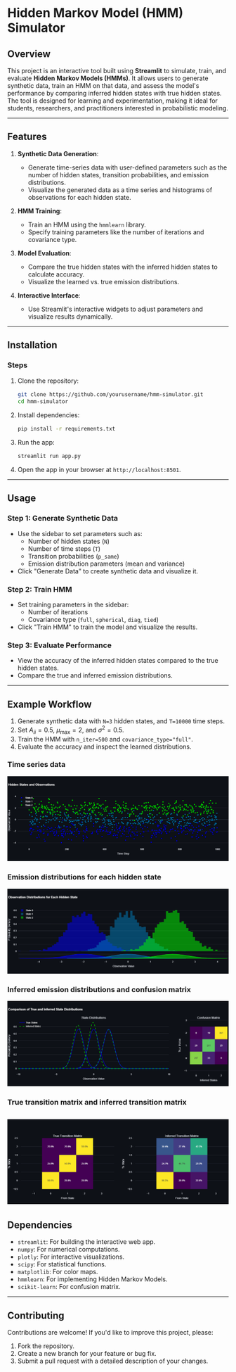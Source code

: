 # Hidden Markov Model (HMM) Simulator

## Overview
This project is an interactive tool built using **Streamlit** to simulate, train, and evaluate **Hidden Markov Models (HMMs)**. It allows users to generate synthetic data, train an HMM on that data, and assess the model's performance by comparing inferred hidden states with true hidden states. The tool is designed for learning and experimentation, making it ideal for students, researchers, and practitioners interested in probabilistic modeling.

---

## Features
1. **Synthetic Data Generation**:
   - Generate time-series data with user-defined parameters such as the number of hidden states, transition probabilities, and emission distributions.
   - Visualize the generated data as a time series and histograms of observations for each hidden state.

2. **HMM Training**:
   - Train an HMM using the `hmmlearn` library.
   - Specify training parameters like the number of iterations and covariance type.

3. **Model Evaluation**:
   - Compare the true hidden states with the inferred hidden states to calculate accuracy.
   - Visualize the learned vs. true emission distributions.

4. **Interactive Interface**:
   - Use Streamlit's interactive widgets to adjust parameters and visualize results dynamically.

---

## Installation

### Steps
1. Clone the repository:
   ```bash
   git clone https://github.com/yourusername/hmm-simulator.git
   cd hmm-simulator
   ```

2. Install dependencies:
   ```bash
   pip install -r requirements.txt
   ```

3. Run the app:
   ```bash
   streamlit run app.py
   ```

4. Open the app in your browser at `http://localhost:8501`.

---

## Usage

### Step 1: Generate Synthetic Data
- Use the sidebar to set parameters such as:
  - Number of hidden states (`N`)
  - Number of time steps (`T`)
  - Transition probabilities (`p_same`)
  - Emission distribution parameters (mean and variance)
- Click "Generate Data" to create synthetic data and visualize it.

### Step 2: Train HMM
- Set training parameters in the sidebar:
  - Number of iterations
  - Covariance type (`full`, `spherical`, `diag`, `tied`)
- Click "Train HMM" to train the model and visualize the results.

### Step 3: Evaluate Performance
- View the accuracy of the inferred hidden states compared to the true hidden states.
- Compare the true and inferred emission distributions.

---

## Example Workflow
1. Generate synthetic data with `N=3` hidden states, and `T=10000` time steps.
2. Set $A_{ii}=0.5$, $\mu_\text{max} = 2$, and $\sigma^2 = 0.5$.
3. Train the HMM with `n_iter=500` and `covariance_type="full"`.
4. Evaluate the accuracy and inspect the learned distributions.
### Time series data
![Time series data](imgs/time_series.png)

### Emission distributions for each hidden state 
![Emission distributions](imgs/distributions_true.png)

### Inferred emission distributions and confusion matrix
![Inferred distributions](imgs/main.png)

### True transition matrix and inferred transition matrix
![Transition matrices](imgs/trans_mat.png)
---

## Dependencies
- `streamlit`: For building the interactive web app.
- `numpy`: For numerical computations.
- `plotly`: For interactive visualizations.
- `scipy`: For statistical functions.
- `matplotlib`: For color maps.
- `hmmlearn`: For implementing Hidden Markov Models.
- `scikit-learn`: For confusion matrix.

---

## Contributing
Contributions are welcome! If you'd like to improve this project, please:
1. Fork the repository.
2. Create a new branch for your feature or bug fix.
3. Submit a pull request with a detailed description of your changes.